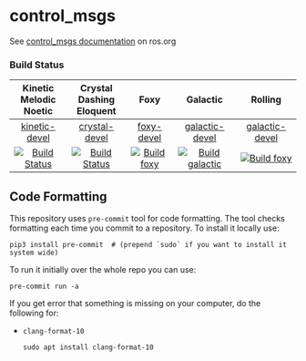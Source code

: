 control_msgs
===========

See [control_msgs documentation](http://wiki.ros.org/control_msgs) on ros.org


### Build Status

Kinetic <br /> Melodic <br /> Noetic | Crystal <br /> Dashing <br /> Eloquent | Foxy | Galactic | Rolling
:----------------------------------: | :------------------------------------: | :--: | :------: | :-----:
[kinetic-devel](https://github.com/ros-controls/control_msgs/tree/kinetic-devel) | [crystal-devel](https://github.com/ros-controls/control_msgs/tree/crystal-devel) | [foxy-devel](https://github.com/ros-controls/control_msgs/tree/foxy-devel) | [galactic-devel](https://github.com/ros-controls/control_msgs/tree/galactic-devel) | [galactic-devel](https://github.com/ros-controls/control_msgs/tree/galactic-devel)
[![Build Status](https://travis-ci.org/ros-controls/control_msgs.png?branch=kinetic-devel)](https://travis-ci.org/ros-controls/control_msgs) | [![Build Status](https://travis-ci.org/ros-controls/control_msgs.png?branch=crystal-devel)](https://travis-ci.org/ros-controls/control_msgs) | [![Build foxy](https://github.com/ros-controls/control_msgs/actions/workflows/build-foxy.yml/badge.svg?branch=foxy-devel)](https://github.com/ros-controls/control_msgs/actions/workflows/build-foxy.yml) | [![Build galactic](https://github.com/ros-controls/control_msgs/actions/workflows/build-galactic.yml/badge.svg)](https://github.com/ros-controls/control_msgs/actions/workflows/build-galactic.yml) | [![Build foxy](https://github.com/ros-controls/control_msgs/actions/workflows/build-foxy.yml/badge.svg?branch=foxy-devel)](https://github.com/ros-controls/control_msgs/actions/workflows/build-foxy.yml) | [![Build rolling](https://github.com/ros-controls/control_msgs/actions/workflows/build-rolling.yml/badge.svg)](https://github.com/ros-controls/control_msgs/actions/workflows/build-rolling.yml)


## Code Formatting

This repository uses `pre-commit` tool for code formatting.
The tool checks formatting each time you commit to a repository.
To install it locally use:
  ```
  pip3 install pre-commit  # (prepend `sudo` if you want to install it system wide)
  ```

To run it initially over the whole repo you can use:
  ```
  pre-commit run -a
  ```

If you get error that something is missing on your computer, do the following for:

  - `clang-format-10`
     ```
     sudo apt install clang-format-10
     ```
